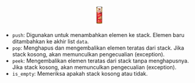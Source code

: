 <p align="center">
    <img src="https://github.com/nsrvel/stack-implementation/blob/main/image.png" style="max-width: 5%;">
</p>

-   `push`: Digunakan untuk menambahkan elemen ke stack. Elemen baru ditambahkan ke akhir list `data`.
-   `pop`: Menghapus dan mengembalikan elemen teratas dari stack. Jika stack kosong, akan memunculkan pengecualian (exception).
-   `peek`: Mengembalikan elemen teratas dari stack tanpa menghapusnya. Jika stack kosong, akan memunculkan pengecualian (exception).
-   `is_empty`: Memeriksa apakah stack kosong atau tidak.
